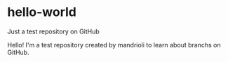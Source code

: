 # hello-world
Just a test repository on GitHub

Hello! I'm a test repository created by mandrioli to learn about branchs on GitHub.
